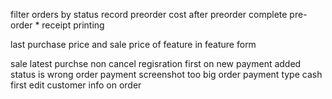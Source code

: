 filter orders by status
record preorder cost after preorder complete
pre-order \*
receipt printing

last purchase price and sale price of feature in feature form

sale latest purchse non cancel
regisration first
on new payment added status is wrong
order payment screenshot too big
order payment type cash first
edit customer info on order
